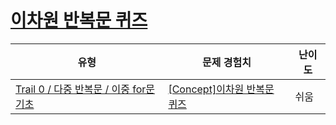 # [이차원 반복문 퀴즈](https://www.codetree.ai/trails/complete/curated-cards/univ-2d-loop-basics)

|유형|문제 경험치|난이도|
|---|---|---|
|[Trail 0 / 다중 반복문 / 이중 for문 기초](https://www.codetree.ai/trail-info/univ-python-tutorial/)|[[Concept]이차원 반복문 퀴즈](https://www.codetree.ai/trails/complete/curated-cards/univ-2d-loop-basics/)|쉬움|

